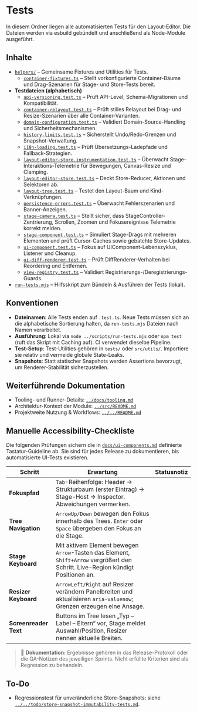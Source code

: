 # Tests

In diesem Ordner liegen alle automatisierten Tests für den Layout-Editor. Die Dateien werden via esbuild gebündelt und anschließend als Node-Module ausgeführt.

## Inhalte
- [`helpers/`](helpers) – Gemeinsame Fixtures und Utilities für Tests.
  - [`container-fixtures.ts`](helpers/container-fixtures.ts) – Stellt vorkonfigurierte Container-Bäume und Drag-Szenarien für Stage- und Store-Tests bereit.
- **Testdateien (alphabetisch)**
  - [`api-versioning.test.ts`](api-versioning.test.ts) – Prüft API-Level, Schema-Migrationen und Kompatibilität.
  - [`container-relayout.test.ts`](container-relayout.test.ts) – Prüft stilles Relayout bei Drag- und Resize-Szenarien über alle Container-Varianten.
  - [`domain-configuration.test.ts`](domain-configuration.test.ts) – Validiert Domain-Source-Handling und Sicherheitsmechanismen.
  - [`history-limits.test.ts`](history-limits.test.ts) – Sicherstellt Undo/Redo-Grenzen und Snapshot-Verwaltung.
  - [`i18n-loading.test.ts`](i18n-loading.test.ts) – Prüft Übersetzungs-Ladepfade und Fallback-Strategien.
  - [`layout-editor-store.instrumentation.test.ts`](layout-editor-store.instrumentation.test.ts) – Überwacht Stage-Interaktions-Telemetrie für Bewegungen, Canvas-Resize und Clamping.
  - [`layout-editor-store.test.ts`](layout-editor-store.test.ts) – Deckt Store-Reducer, Aktionen und Selektoren ab.
  - [`layout-tree.test.ts`](layout-tree.test.ts) – Testet den Layout-Baum und Kind-Verknüpfungen.
  - [`persistence-errors.test.ts`](persistence-errors.test.ts) – Überwacht Fehlerszenarien und Banner-Anzeigen.
  - [`stage-camera.test.ts`](stage-camera.test.ts) – Stellt sicher, dass StageController-Zentrierung, Scrollen, Zoomen und Fokusereignisse Telemetrie korrekt melden.
  - [`stage-component.test.ts`](stage-component.test.ts) – Simuliert Stage-Drags mit mehreren Elementen und prüft Cursor-Caches sowie gebatchte Store-Updates.
  - [`ui-component.test.ts`](ui-component.test.ts) – Fokus auf UIComponent-Lebenszyklus, Listener und Cleanup.
  - [`ui-diff-renderer.test.ts`](ui-diff-renderer.test.ts) – Prüft DiffRenderer-Verhalten bei Reordering und Entfernen.
  - [`view-registry.test.ts`](view-registry.test.ts) – Validiert Registrierungs-/Deregistrierungs-Guards.
- [`run-tests.mjs`](run-tests.mjs) – Hilfsskript zum Bündeln & Ausführen der Tests (lokal).

## Konventionen
- **Dateinamen**: Alle Tests enden auf `.test.ts`. Neue Tests müssen sich an die alphabetische Sortierung halten, da `run-tests.mjs` Dateien nach Namen verarbeitet.
- **Ausführung**: Lokal via `node ../scripts/run-tests.mjs` oder `npm test` (ruft das Skript mit Caching auf). CI verwendet dieselbe Pipeline.
- **Test-Setup**: Test-Utilities gehören in `tests/` oder `src/utils/`. Importiere sie relativ und vermeide globale State-Leaks.
- **Snapshots**: Statt statischer Snapshots werden Assertions bevorzugt, um Renderer-Stabilität sicherzustellen.

## Weiterführende Dokumentation
- Tooling- und Runner-Details: [`../docs/tooling.md`](../docs/tooling.md)
- Architektur-Kontext der Module: [`../src/README.md`](../src/README.md)
- Projektweite Nutzung & Workflows: [`../../README.md`](../../README.md)

## Manuelle Accessibility-Checkliste

Die folgenden Prüfungen sichern die in [`docs/ui-components.md`](../../docs/ui-components.md#accessibility-richtlinie-stage-tree-shell) definierte Tastatur-Guideline ab. Sie sind für jedes Release zu dokumentieren, bis automatisierte UI-Tests existieren.

| Schritt | Erwartung | Statusnotiz |
| --- | --- | --- |
| **Fokuspfad** | `Tab`-Reihenfolge: Header → Strukturbaum (erster Eintrag) → Stage-Host → Inspector. Abweichungen vermerken. |
| **Tree Navigation** | `ArrowUp/Down` bewegen den Fokus innerhalb des Trees. `Enter` oder `Space` übergeben den Fokus an die Stage. |
| **Stage Keyboard** | Mit aktivem Element bewegen `Arrow`-Tasten das Element, `Shift+Arrow` vergrößert den Schritt. Live-Region kündigt Positionen an. |
| **Resizer Keyboard** | `ArrowLeft/Right` auf Resizer verändern Panelbreiten und aktualisieren `aria-valuenow`; Grenzen erzeugen eine Ansage. |
| **Screenreader Text** | Buttons im Tree lesen „Typ – Label – Eltern“ vor, Stage meldet Auswahl/Position, Resizer nennen aktuelle Breiten. |

> 📌 **Dokumentation:** Ergebnisse gehören in das Release-Protokoll oder die QA-Notizen des jeweiligen Sprints. Nicht erfüllte Kriterien sind als Regression zu behandeln.

## To-Do

- Regressionstest für unveränderliche Store-Snapshots: siehe [`../../todo/store-snapshot-immutability-tests.md`](../../todo/store-snapshot-immutability-tests.md).
